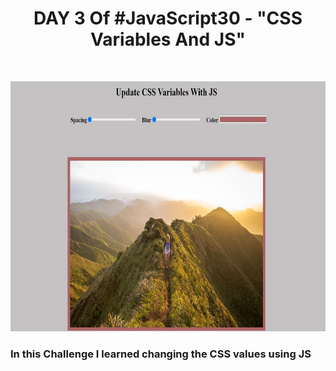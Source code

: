 <h1 align="center">DAY 3 Of #JavaScript30 - "CSS Variables And JS"</h1>
<br>
<p align="center">
  <img src="CSS-VARIABLES.JPG" height="400px" width="800px" /> 
</p>
<h3>In this Challenge I learned changing the CSS values using JS</h3>
